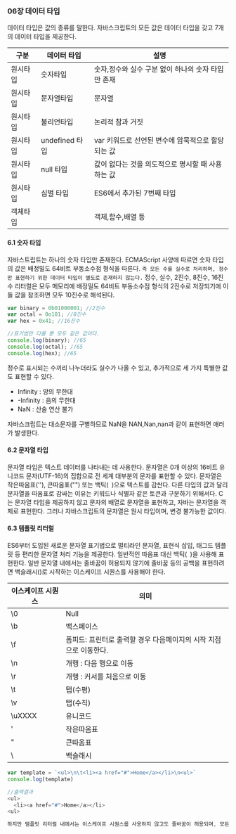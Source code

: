 ### 06장 데이터 타입

데이터 타입은 값의 종류를 말한다. 자바스크립트의 모든 값은 데이터 타입을 갖고 7개의 데이터 타입을 제공한다.

구분 | 데이터 타입 | 설명|
---|---|---|
원시타입| 숫자타입 | 숫자,정수와 실수 구분 없이 하나의 숫자 타입만 존재
원시타입| 문자열타입 | 문자열
원시타입| 불리언타입 | 논리적 참과 거짓
원시타입| undefined 타입 | var 키워드로 선언된 변수에 암묵적으로 할당되는 값
원시타입| null 타입 | 값이 없다는 것을 의도적으로 명시할 때 사용하는 값
원시타입| 심벌 타입| ES6에서 추가된 7번째 타입
객체타입||객체,함수,배열 등

#### 6.1 숫자 타입
자바스트립트는 하나의 숫자 타입만 존재한다. ECMAScript 사양에 따르면 숫자 타입의 값은 배정밀도 64비트 부동소수점 형식을 따른다. `즉 모든 수를 실수로 처리하며, 정수만 표현하기 위한 데이터 타입이 별도로 존재하지 않는다.` 정수, 실수, 2진수, 8진수, 16진수 리터럴은 모두 메모리에 배정밀도 64비트 부동소수점 형식의 2진수로 저장되기에 이들 값을 참조하면 모두 10진수로 해석된다.

```javascript
var binary = 0b01000001; //2진수
var octal = 0o101; //8진수
var hex = 0x41; //16진수

//표기법만 다를 뿐 모두 같은 값이다.
console.log(binary); //65
console.log(octal); //65
console.log(hex); //65
```

정수로 표시되는 수끼리 나누더라도 실수가 나올 수 있고, 추가적으로 세 가지 특별한 값도 표현할 수 있다. 
- Infinity : 양의 무한대
- -Infinity : 음의 무한대
- NaN : 산술 연산 불가

자바스크립트는 대소문자를 구별하므로 NaN을 NAN,Nan,nan과 같이 표현하면 애러가 발생한다.


#### 6.2 문자열 타입
문자열 타입은 텍스트 데이터를 나타내는 데 사용한다. 문자열은 0개 이상의 16비트 유니코드 문자(UTF-16)의 집합으로 전 세계 대부분의 문자를 표현할 수 있다. 문자열은 작은따옴표(''), 큰따옴표("") 또는 백틱(` `)으로 텍스트를 감싼다. 다른 타입의 값과 달리 문자열을 따옴표로 감싸는 이유는 키워드나 식별자 같은 토큰과 구분하기 위해서다. C는 문자열 타입을 제공하지 않고 문자의 배열로 문자열을 표현하고, 자바는 문자열을 객체로 표현한다. 그러나 자바스크립트의 문자열은 원시 타입이며, 변경 불가능한 값이다.

#### 6.3 템플릿 리터럴
ES6부터 도입된 새로운 문자열 표기법으로 멀티라인 문자열, 표현식 삽입, 태그드 템플릿 등 편리한 문자열 처리 기능을 제공한다. 일반적인 따옴표 대신 백틱(` `)을 사용해 표현한다.
일반 문자열 내에서는 줄바꿈이 허용되지 않기에 줄바꿈 등의 공백을 표현하려면 백슬래시(\)로 시작하는 이스케이프 시퀀스를 사용해야 한다.

이스케이프 시퀀스 | 의미
---|---
\0 | Null
\b | 백스페이스
\f | 폼피드: 프린터로 출력할 경우 다음페이지의 시작 지점으로 이동한다.
\n | 개행 : 다음 행으로 이동
\r | 개행 : 커서를 처음으로 이동
\t | 탭(수평)
\v | 탭(수직)
\uXXXX | 유니코드
\' | 작은따옴표
\" | 큰따옴표
\\ | 백슬래시

```javascript
var template = `<ul>\n\t<li><a href="#">Home</a></li>\n<ul>`
console.log(template)

//출력결과
<ul>
  <li><a href="#">Home</a></li>
<ul>

하지만 템플릿 리터럴 내에서는 이스케이프 시퀀스를 사용하지 않고도 줄바꿈이 허용되며, 모든 공백도 있는 그대로 적용된다.
```
